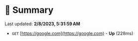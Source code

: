 # 📖 Summary
Last updated: **2/8/2023, 5:31:59 AM**

- `GET` [https://google.com](https://google.com) - **Up** (228ms)
